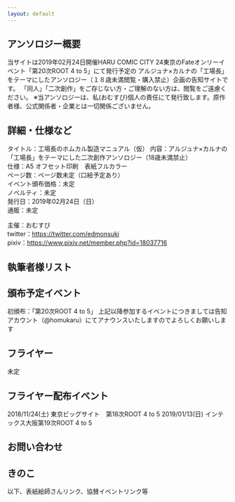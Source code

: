 ```yaml
---
layout: default
---
```


<!---
  不要な行は削除してください。
  見出し足りないと思うので追加してください
-->

## アンソロジー概要
当サイトは2019年02月24日開催HARU COMIC CITY 24東京のFateオンリーイベント「第20次ROOT 4 to 5」にて発行予定の
アルジュナ×カルナの「工場長」をテーマにしたアンソロジー（１８歳未満閲覧・購入禁止）企画の告知サイトです。
「同人」「二次創作」をご存じない方・ご理解のない方は、閲覧をご遠慮ください。
※当アンソロジーは、私(おむすび)個人の責任にて発行致します。原作者様、公式関係者・企業とは一切関係ございません。


## 詳細・仕様など
タイトル：工場長のホムカル製造マニュアル（仮）
内容：アルジュナ×カルナの「工場長」をテーマにした二次創作アンソロジー（18歳未満禁止）		
仕様：A5  オフセット印刷　表紙フルカラー　		
ページ数：ページ数未定（口絵予定あり）		
イベント頒布価格：未定		
ノベルティ：未定		
発行日：2019年02月24日（日）		
通販：未定		
		
主催：おむすび		
twitter：https://twitter.com/edmonsuki 		
pixiv：https://www.pixiv.net/member.php?id=18037716		


## 執筆者様リスト


## 頒布予定イベント
初頒布：「第20次ROOT 4 to 5」
上記以降参加するイベントにつきましては告知アカウント（@homukaru）にてアナウンスいたしますのでよろしくお願いします
## フライヤー
未定

## フライヤー配布イベント
2018/11/24(土) 東京ビッグサイト　第18次ROOT 4 to 5
2019/01/13(日) インテックス大阪第19次ROOT 4 to 5

## お問い合わせ


## きのこ


以下、表紙絵師さんリンク、協賛イベントリンク等



